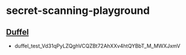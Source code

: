 # secret-scanning-playground

## [Duffel](https://duffel.com/)

- duffel_test_Vd31qPyLZQghVCQZBt72AhXXv4htQYBbT_M_MWXJxmV
